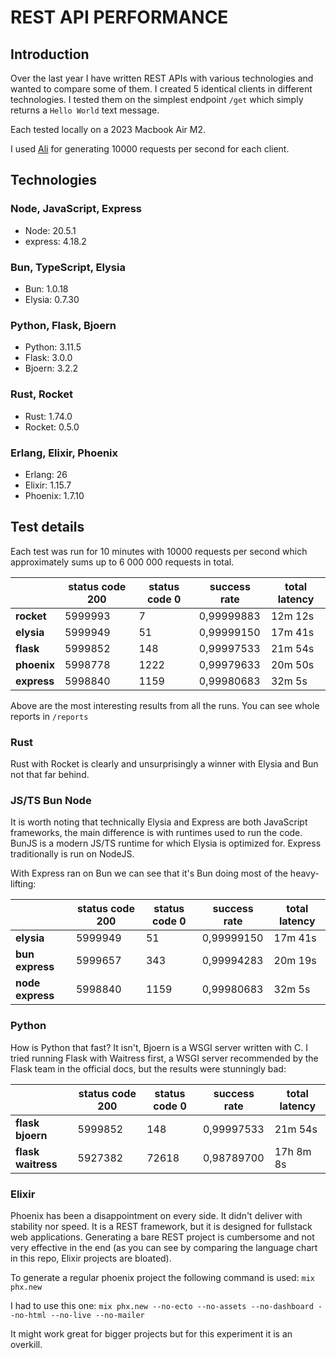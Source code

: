# REST API PERFORMANCE

## Introduction

Over the last year I have written REST APIs with various technologies and wanted to compare some of them. I created 5 identical clients in different technologies. I tested them on the simplest endpoint `/get` which simply returns a `Hello World` text message.

Each tested locally on a 2023 Macbook Air M2.

I used [Ali](https://github.com/nakabonne/ali) for generating 10000 requests per second for each client.

## Technologies

### Node, JavaScript, Express

- Node: 20.5.1
- express: 4.18.2

### Bun, TypeScript, Elysia

- Bun: 1.0.18
- Elysia: 0.7.30

### Python, Flask, Bjoern

- Python: 3.11.5
- Flask: 3.0.0
- Bjoern: 3.2.2

### Rust, Rocket

- Rust: 1.74.0
- Rocket: 0.5.0

### Erlang, Elixir, Phoenix

- Erlang: 26
- Elixir: 1.15.7
- Phoenix: 1.7.10

## Test details

Each test was run for 10 minutes with 10000 requests per second which approximately sums up to 6 000 000 requests in total.

|             | status code 200 | status code 0 | success rate | total latency |
| ----------- | --------------- | ------------- | ------------ | ------------- |
| **rocket**  | 5999993         | 7             | 0,99999883   | 12m 12s       |
| **elysia**  | 5999949         | 51            | 0,99999150   | 17m 41s       |
| **flask**   | 5999852         | 148           | 0,99997533   | 21m 54s       |
| **phoenix** | 5998778         | 1222          | 0,99979633   | 20m 50s       |
| **express** | 5998840         | 1159          | 0,99980683   | 32m 5s        |

Above are the most interesting results from all the runs. You can see whole reports in `/reports`

### Rust

Rust with Rocket is clearly and unsurprisingly a winner with Elysia and Bun not that far behind.

### JS/TS Bun Node

It is worth noting that technically Elysia and Express are both JavaScript frameworks, the main difference is with runtimes used to run the code. BunJS is a modern JS/TS runtime for which Elysia is optimized for. Express traditionally is run on NodeJS.

With Express ran on Bun we can see that it's Bun doing most of the heavy-lifting:

|                  | status code 200 | status code 0 | success rate | total latency |
| ---------------- | --------------- | ------------- | ------------ | ------------- |
| **elysia**       | 5999949         | 51            | 0,99999150   | 17m 41s       |
| **bun express**  | 5999657         | 343           | 0,99994283   | 20m 19s       |
| **node express** | 5998840         | 1159          | 0,99980683   | 32m 5s        |

### Python

How is Python that fast? It isn't, Bjoern is a WSGI server written with C. I tried running Flask with Waitress first, a WSGI server recommended by the Flask team in the official docs, but the results were stunningly bad:

|                    | status code 200 | status code 0 | success rate | total latency |
| ------------------ | --------------- | ------------- | ------------ | ------------- |
| **flask bjoern**   | 5999852         | 148           | 0,99997533   | 21m 54s       |
| **flask waitress** | 5927382         | 72618         | 0,98789700   | 17h 8m 8s     |

### Elixir

Phoenix has been a disappointment on every side. It didn't deliver with stability nor speed. It is a REST framework, but it is designed for fullstack web applications. Generating a bare REST project is cumbersome and not very effective in the end (as you can see by comparing the language chart in this repo, Elixir projects are bloated).

To generate a regular phoenix project the following command is used:
`mix phx.new`

I had to use this one:
`mix phx.new --no-ecto --no-assets --no-dashboard --no-html --no-live --no-mailer`

It might work great for bigger projects but for this experiment it is an overkill.
